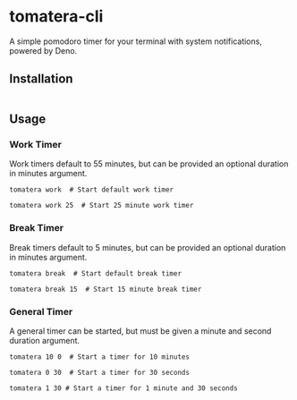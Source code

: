 # tomatera-cli

A simple pomodoro timer for your terminal with system notifications, powered by Deno.

## Installation

```bash

```

## Usage

### Work Timer

Work timers default to 55 minutes, but can be provided an optional duration in minutes argument.

```
tomatera work  # Start default work timer

tomatera work 25  # Start 25 minute work timer
```

### Break Timer

Break timers default to 5 minutes, but can be provided an optional duration in minutes argument.

```
tomatera break  # Start default break timer

tomatera break 15  # Start 15 minute break timer
```

### General Timer

A general timer can be started, but must be given a minute and second duration argument.

```
tomatera 10 0  # Start a timer for 10 minutes

tomatera 0 30  # Start a timer for 30 seconds

tomatera 1 30 # Start a timer for 1 minute and 30 seconds
```
